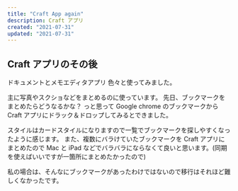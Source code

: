 ```yaml
---
title: "Craft App again"
description: Craft アプリ
created: "2021-07-31"
updated: "2021-07-31"
---
```


## Craft アプリのその後

ドキュメントとメモエディタアプリ
色々と使ってみました。

主に写真やスクショなどをまとめるのに使っています。
先日、ブックマークをまとめたらどうなるかな？
っと思って Google chrome のブックマークから Craft アプリにドラック＆ドロップしてみるとできました。

スタイルはカードスタイルになりますので一覧でブックマークを探しやすくなったように感じます。
また、複数にバラけていたブックマークを Craft アプリにまとめたので Mac と iPad などでバラバラにならなくて良いと思います。(同期を使えばいいですが一箇所にまとめたかったので)

私の場合は、そんなにブックマークがあったわけではないので移行はそれほど難しくなかったです。
